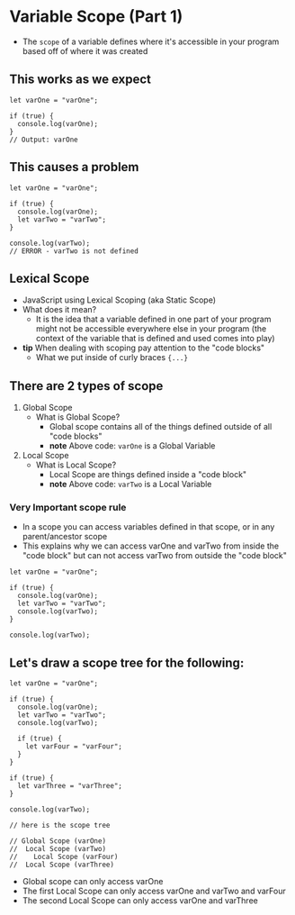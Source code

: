 # Variable Scope (Part 1)
* The `scope` of a variable defines where it's accessible in your program based off of where it was created

## This works as we expect
```
let varOne = "varOne";

if (true) {
  console.log(varOne);
}
// Output: varOne
```

## This causes a problem
```
let varOne = "varOne";

if (true) {
  console.log(varOne);
  let varTwo = "varTwo";
}

console.log(varTwo);
// ERROR - varTwo is not defined
```

## Lexical Scope
* JavaScript using Lexical Scoping (aka Static Scope)
* What does it mean?
    - It is the idea that a variable defined in one part of your program might not be accessible everywhere else in your program (the context of the variable that is defined and used comes into play)
* **tip** When dealing with scoping pay attention to the "code blocks"
    - What we put inside of curly braces `{...}`

## There are 2 types of scope
1. Global Scope
    * What is Global Scope?
        - Global scope contains all of the things defined outside of all "code blocks"
        - **note** Above code: `varOne` is a Global Variable
2. Local Scope
    * What is Local Scope?
        - Local Scope are things defined inside a "code block"
        - **note** Above code: `varTwo` is a Local Variable

### Very Important scope rule
* In a scope you can access variables defined in that scope, or in any parent/ancestor scope
* This explains why we can access varOne and varTwo from inside the "code block" but can not access varTwo from outside the "code block"

```
let varOne = "varOne";

if (true) {
  console.log(varOne);
  let varTwo = "varTwo";
  console.log(varTwo);
}

console.log(varTwo);
```

## Let's draw a scope tree for the following:
```
let varOne = "varOne";

if (true) {
  console.log(varOne);
  let varTwo = "varTwo";
  console.log(varTwo);

  if (true) {
    let varFour = "varFour";
  }
}

if (true) {
  let varThree = "varThree";
}

console.log(varTwo);

// here is the scope tree

// Global Scope (varOne)
//  Local Scope (varTwo)
//    Local Scope (varFour)
//  Local Scope (varThree)
```

* Global scope can only access varOne
* The first Local Scope can only access varOne and varTwo and varFour
* The second Local Scope can only access varOne and varThree
